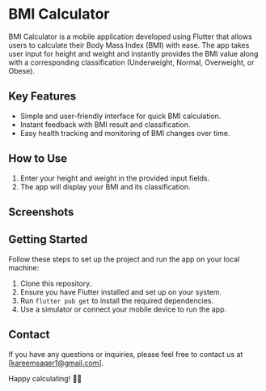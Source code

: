 # BMI Calculator

BMI Calculator is a mobile application developed using Flutter that allows users to calculate their Body Mass Index (BMI) with ease. The app takes user input for height and weight and instantly provides the BMI value along with a corresponding classification (Underweight, Normal, Overweight, or Obese).

## Key Features
- Simple and user-friendly interface for quick BMI calculation.
- Instant feedback with BMI result and classification.
- Easy health tracking and monitoring of BMI changes over time.

## How to Use
1. Enter your height and weight in the provided input fields.
2. The app will display your BMI and its classification.

## Screenshots


## Getting Started
Follow these steps to set up the project and run the app on your local machine:
1. Clone this repository.
2. Ensure you have Flutter installed and set up on your system.
3. Run `flutter pub get` to install the required dependencies.
4. Use a simulator or connect your mobile device to run the app.


## Contact
If you have any questions or inquiries, please feel free to contact us at [kareemsaqer1@gmail.com].

Happy calculating! 🚀💪
